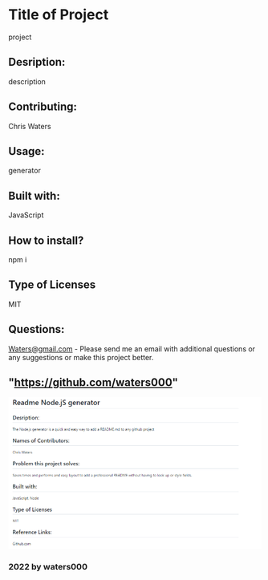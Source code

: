
 # Title of Project
  project    
 
        
## Desription: 
description
## Contributing: 
Chris Waters   
## Usage:
 generator   
## Built with:
JavaScript
## How to install?
npm i
## Type of Licenses 
MIT          
## Questions: 
Waters@gmail.com - Please send me an email with additional questions or any suggestions or make this project better.
 
    
 ## "https://github.com/waters000"
 ![alt text](assets/images/screenshot.png)
### 2022 by waters000  